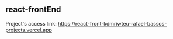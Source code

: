 ## react-frontEnd
Project's access link: https://react-front-kdmriwteu-rafael-bassos-projects.vercel.app


